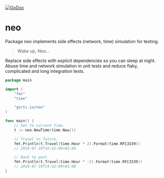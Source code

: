[![GoDoc](https://godoc.org/github.com/gortc/neo?status.svg)](https://godoc.org/github.com/gortc/neo)

# neo

Package neo implements side effects (network, time) simulation for testing.

> Wake up, Neo...

Replace side effects with explicit dependencies so you can sleep at
night. Abuse time and network simulation in unit tests and reduce flaky,
complicated and long integration tests.

```go
package main

import (
	"fmt"
	"time"

	"gortc.io/neo"
)

func main() {
	// Set to current time.
	t := neo.NewTime(time.Now())

	// Travel to future.
	fmt.Println(t.Travel(time.Hour * 2).Format(time.RFC3339))
	// 2019-07-19T16:42:09+03:00

	// Back to past.
	fmt.Println(t.Travel(time.Hour * -2).Format(time.RFC3339))
	// 2019-07-19T14:42:09+03:00
}
```